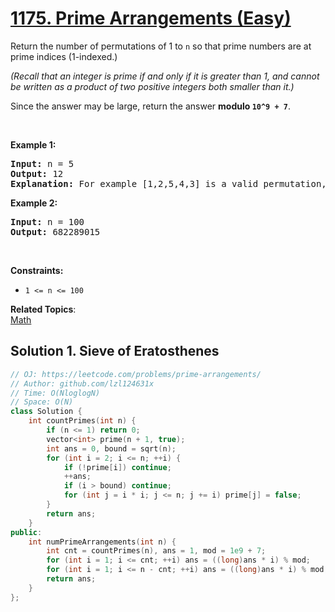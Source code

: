 # [1175. Prime Arrangements (Easy)](https://leetcode.com/problems/prime-arrangements/)

<p>Return the number of permutations of 1 to <code>n</code> so that prime numbers are at prime indices (1-indexed.)</p>

<p><em>(Recall that an integer&nbsp;is prime if and only if it is greater than 1, and cannot be written as a product of two positive integers&nbsp;both smaller than it.)</em></p>

<p>Since the answer may be large, return the answer <strong>modulo <code>10^9 + 7</code></strong>.</p>

<p>&nbsp;</p>
<p><strong>Example 1:</strong></p>

<pre><strong>Input:</strong> n = 5
<strong>Output:</strong> 12
<strong>Explanation:</strong> For example [1,2,5,4,3] is a valid permutation, but [5,2,3,4,1] is not because the prime number 5 is at index 1.
</pre>

<p><strong>Example 2:</strong></p>

<pre><strong>Input:</strong> n = 100
<strong>Output:</strong> 682289015
</pre>

<p>&nbsp;</p>
<p><strong>Constraints:</strong></p>

<ul>
	<li><code>1 &lt;= n &lt;= 100</code></li>
</ul>


**Related Topics**:  
[Math](https://leetcode.com/tag/math/)

## Solution 1. Sieve of Eratosthenes

```cpp
// OJ: https://leetcode.com/problems/prime-arrangements/
// Author: github.com/lzl124631x
// Time: O(NloglogN)
// Space: O(N)
class Solution {
    int countPrimes(int n) {
        if (n <= 1) return 0;
        vector<int> prime(n + 1, true);
        int ans = 0, bound = sqrt(n);
        for (int i = 2; i <= n; ++i) {
            if (!prime[i]) continue;
            ++ans;
            if (i > bound) continue;
            for (int j = i * i; j <= n; j += i) prime[j] = false;
        }
        return ans;
    }
public:
    int numPrimeArrangements(int n) {
        int cnt = countPrimes(n), ans = 1, mod = 1e9 + 7;
        for (int i = 1; i <= cnt; ++i) ans = ((long)ans * i) % mod;
        for (int i = 1; i <= n - cnt; ++i) ans = ((long)ans * i) % mod;
        return ans;
    }
};
```